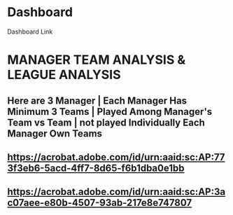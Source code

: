 # Dashboard
Dashboard Link

# MANAGER TEAM ANALYSIS & LEAGUE ANALYSIS
## Here are 3 Manager | Each Manager Has Minimum 3 Teams | Played Among Manager's Team vs Team | not played Individually Each Manager Own Teams
## https://acrobat.adobe.com/id/urn:aaid:sc:AP:773f3eb6-5acd-4ff7-8d65-f6b1dba0e1bb
## https://acrobat.adobe.com/id/urn:aaid:sc:AP:3ac07aee-e80b-4507-93ab-217e8e747807
